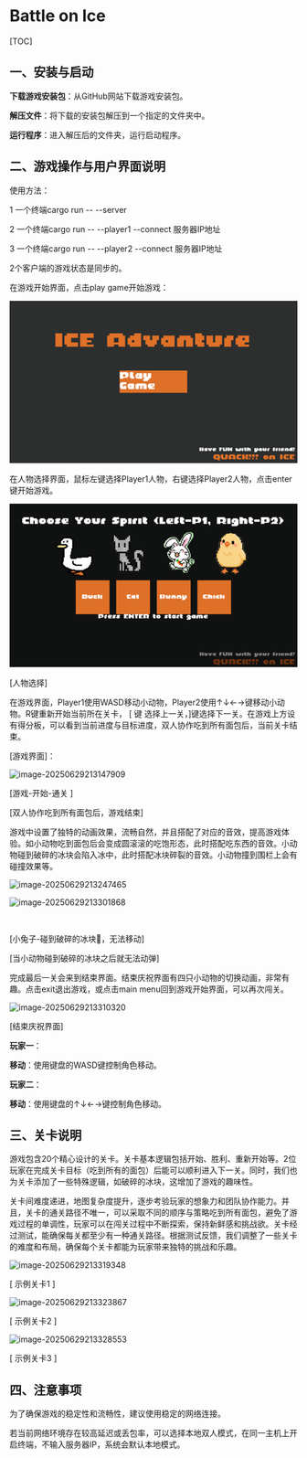 # Battle on Ice

[TOC]



## **一、安装与启动**

**下载游戏安装包**：从GitHub网站下载游戏安装包。

**解压文件**：将下载的安装包解压到一个指定的文件夹中。

**运行程序**：进入解压后的文件夹，运行启动程序。

## **二、游戏操作与用户界面说明**

使用方法：

1 一个终端cargo run -- --server 

2 一个终端cargo run -- --player1 --connect 服务器IP地址

3 一个终端cargo run -- --player2 --connect 服务器IP地址

2个客户端的游戏状态是同步的。

 

在游戏开始界面，点击play game开始游戏：

![start](./image/start.png)



在人物选择界面，鼠标左键选择Player1人物，右键选择Player2人物，点击enter键开始游戏。

 ![selection](./image/select.png)

[人物选择]

在游戏界面，Player1使用WASD移动小动物，Player2使用↑↓←→键移动小动物。R键重新开始当前所在关卡， [ 键 选择上一关，]键选择下一关。在游戏上方设有得分板，可以看到当前进度与目标进度，双人协作吃到所有面包后，当前关卡结束。

[游戏界面]：

   ![image-20250629213147909](D:\download\typora_img\image-20250629213147909.png)

[游戏-开始-通关 ] 

[双人协作吃到所有面包后，游戏结束]

游戏中设置了独特的动画效果，流畅自然，并且搭配了对应的音效，提高游戏体验。如小动物吃到面包后会变成圆滚滚的吃饱形态，此时搭配吃东西的音效。小动物碰到破碎的冰块会陷入冰中，此时搭配冰块碎裂的音效。小动物撞到围栏上会有碰撞效果等。

![image-20250629213247465](D:\download\typora_img\image-20250629213247465.png)

![image-20250629213301868](D:\download\typora_img\image-20250629213301868.png)

​          

[小兔子-碰到破碎的冰块🧊，无法移动]

[当小动物碰到破碎的冰块之后就无法动弹]

完成最后一关会来到结束界面。结束庆祝界面有四只小动物的切换动画，非常有趣。点击exit退出游戏，或点击main menu回到游戏开始界面，可以再次闯关。

 

![image-20250629213310320](D:\download\typora_img\image-20250629213310320.png) 

[结束庆祝界面]

 

**玩家一**：

**移动**：使用键盘的WASD键控制角色移动。

**玩家二**：

**移动**：使用键盘的↑↓←→键控制角色移动。

 

## **三、关卡说明**

游戏包含20个精心设计的关卡。关卡基本逻辑包括开始、胜利、重新开始等。2位玩家在完成关卡目标（吃到所有的面包）后能可以顺利进入下一关。同时，我们也为关卡添加了一些特殊逻辑，如破碎的冰块，这增加了游戏的趣味性。

关卡间难度递进，地图复杂度提升，逐步考验玩家的想象力和团队协作能力。并且，关卡的通关路径不唯一，可以采取不同的顺序与策略吃到所有面包，避免了游戏过程的单调性，玩家可以在闯关过程中不断探索，保持新鲜感和挑战欲。关卡经过测试，能确保每关都至少有一种通关路径。根据测试反馈，我们调整了一些关卡的难度和布局，确保每个关卡都能为玩家带来独特的挑战和乐趣。

 ![image-20250629213319348](D:\download\typora_img\image-20250629213319348.png)

[ 示例关卡1 ]

 ![image-20250629213323867](D:\download\typora_img\image-20250629213323867.png)

[ 示例关卡2 ]

 ![image-20250629213328553](D:\download\typora_img\image-20250629213328553.png)

[ 示例关卡3 ]

 

## **四、注意事项**

为了确保游戏的稳定性和流畅性，建议使用稳定的网络连接。

若当前网络环境存在较高延迟或丢包率，可以选择本地双人模式，在同一主机上开启终端，不输入服务器IP，系统会默认本地模式。

 
